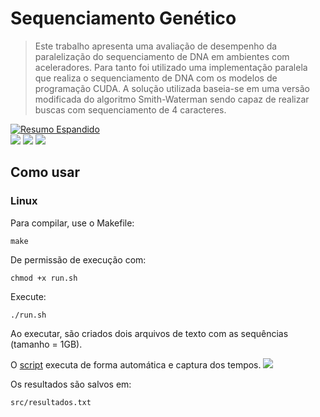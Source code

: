 # Sequenciamento Genético
>Este trabalho apresenta  uma avaliação de desempenho da paralelização do sequenciamento de DNA em ambientes com aceleradores. Para tanto foi utilizado  uma implementação paralela que realiza o sequenciamento de DNA com os modelos de programação CUDA. A solução utilizada baseia-se em uma versão modificada do algoritmo Smith-Waterman sendo capaz de realizar buscas com sequenciamento de 4 caracteres.

<p>
<a href="https://sol.sbc.org.br/index.php/eradrs/article/view/10744">
  <img alt="Resumo Espandido" src="https://img.shields.io/badge/Resumo%20Espandido-XX%20ERAD%2C%202020-76B900?logo=read-the-docs&logoColor=white"/>
</a><br>
  
<img src="https://img.shields.io/badge/Ubuntu-E95420?logo=ubuntu&logoColor=white"/>

<img src="https://img.shields.io/badge/C-00599C?logo=c&logoColor=white"/>

<img src="https://img.shields.io/badge/CUDA-000000?logo=nvidia&logoColor=white"/>

</p>

## Como usar

### Linux
Para compilar, use o Makefile:
```
make
```
De permissão de execução com:
```
chmod +x run.sh
```
Execute:
```
./run.sh
```

Ao executar, são criados dois arquivos de texto com as sequências (tamanho = 1GB).

O [script](https://github.com/cristianokunas/Sequenciamento_Genetico/blob/main/run.sh) executa de forma automática e captura dos tempos. <a href="https://www.nvidia.com/pt-br/geforce/graphics-cards/rtx-2060/" alt="NVIDIA">
  <img src="https://img.shields.io/badge/NVIDIA-GTX%20RTx2060-76B900?logo=nvidia&logoColor=white"/></a>

Os resultados são salvos em:
```
src/resultados.txt
```
